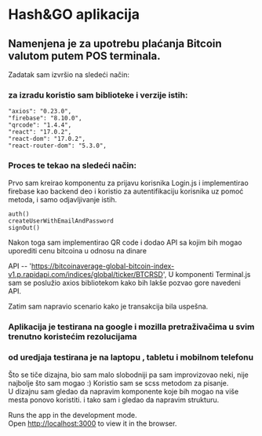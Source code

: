 # Hash&GO aplikacija

## Namenjena je za upotrebu plaćanja Bitcoin valutom putem POS terminala.

Zadatak sam izvršio na sledeći način:

### za izradu koristio sam biblioteke i verzije istih:

    "axios": "0.23.0",
    "firebase": "8.10.0",
    "qrcode": "1.4.4",
    "react": "17.0.2",
    "react-dom": "17.0.2",
    "react-router-dom": "5.3.0",

### Proces te tekao na sledeći način:

Prvo sam kreirao komponentu za prijavu korisnika Login.js i implementirao firebase kao backend deo i koristio za autentifikaciju korisnika uz pomoć metoda, i samo odjavljivanje istih.

    auth()
    createUserWithEmailAndPassword
    signOut()

Nakon toga sam implementirao QR code i dodao API sa kojim bih mogao uporediti cenu bitcoina u odnosu na dinare

API -- 'https://bitcoinaverage-global-bitcoin-index-v1.p.rapidapi.com/indices/global/ticker/BTCRSD',
U komponenti Terminal.js sam se poslužio axios bibliotekom kako bih lakše pozvao gore navedeni API.

Zatim sam napravio scenario kako je transakcija bila uspešna.

### Aplikacija je testirana na google i mozilla pretraživačima u svim trenutno koristećim rezolucijama

### od uredjaja testirana je na laptopu , tabletu i mobilnom telefonu

Što se tiče dizajna, bio sam malo slobodniji pa sam improvizovao neki, nije najbolje što sam mogao :)
Koristio sam se scss metodom za pisanje.  
U dizajnu sam gledao da napravim komponente koje bih mogao na više mesta ponovo koristiti. i tako sam i gledao da napravim strukturu.

Runs the app in the development mode.\
Open [http://localhost:3000](http://localhost:3000) to view it in the browser.
